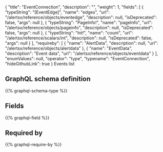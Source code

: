 {
  "title": "EventConnection",
  "description": "",
  "weight": 1,
  "fields": [
    {
      "typeString": "[EventEdge]",
      "name": "edges",
      "url": "/alertsx/reference/objects/eventedge",
      "description": null,
      "isDeprecated": false,
      "args": null
    },
    {
      "typeString": "PageInfo!",
      "name": "pageInfo",
      "url": "/alertsx/reference/objects/pageinfo",
      "description": null,
      "isDeprecated": false,
      "args": null
    },
    {
      "typeString": "Int!",
      "name": "count",
      "url": "/alertsx/reference/scalars/int",
      "description": null,
      "isDeprecated": false,
      "args": null
    }
  ],
  "requireby": [
    {
      "name": "AlertData",
      "description": null,
      "url": "/alertsx/reference/objects/alertdata"
    },
    {
      "name": "EventData",
      "description": "Event data",
      "url": "/alertsx/reference/objects/eventdata"
    }
  ],
  "enumValues": null,
  "operator": "type",
  "typename": "EventConnection",
  "hideGithubLink": true
}
Events list
## GraphQL schema definition

{{% graphql-schema-type %}}

## Fields

{{% graphql-field %}}

## Required by

{{% graphql-require-by %}}
